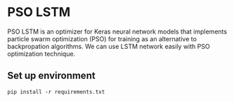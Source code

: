 # PSO LSTM

PSO LSTM is an optimizer for Keras neural network models that implements particle swarm optimization (PSO) for training as an alternative to backpropation algorithms.
We can use LSTM network easily with PSO optimization technique.

## Set up environment
 ```pip install -r requirements.txt```
